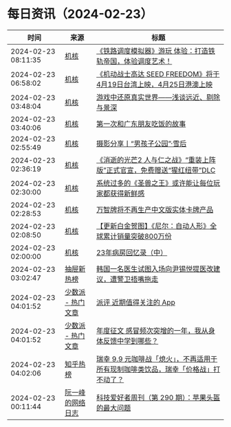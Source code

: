 ﻿# 每日资讯（2024-02-23）

|时间|来源|标题|
|---|---|---|
|2024-02-23 08:11:35|[机核](https://www.gcores.com/rss)|[《铁路调度模拟器》游玩 体验：打造铁轨帝国，体验调度艺术！](https://www.gcores.com/articles/177976)|
|2024-02-23 06:58:02|[机核](https://www.gcores.com/rss)|[《机动战士高达 SEED FREEDOM》将于4月19日台湾上映，4月25日港澳上映](https://www.gcores.com/articles/177973)|
|2024-02-23 03:48:04|[机核](https://www.gcores.com/rss)|[游戏中还原真实世界——浅谈远近、剔除与景深](https://www.gcores.com/articles/177861)|
|2024-02-23 03:40:06|[机核](https://www.gcores.com/rss)|[第一次和广东朋友吃饭的故事](https://www.gcores.com/articles/177958)|
|2024-02-23 02:55:49|[机核](https://www.gcores.com/rss)|[摄影分享丨“男孩子公园”·雪后](https://www.gcores.com/articles/177956)|
|2024-02-23 02:36:19|[机核](https://www.gcores.com/rss)|[《消逝的光芒2 人与仁之战》“重装上阵版”正式官宣，免费赠送“猩红纽带”DLC](https://www.gcores.com/articles/177953)|
|2024-02-23 02:30:00|[机核](https://www.gcores.com/rss)|[系统过多的《圣兽之王》或许能让每位玩家都获得新鲜感](https://www.gcores.com/articles/177909)|
|2024-02-23 02:28:53|[机核](https://www.gcores.com/rss)|[万智牌将不再生产中文版实体卡牌产品](https://www.gcores.com/articles/177955)|
|2024-02-23 02:08:50|[机核](https://www.gcores.com/rss)|[【更新白金贺图】《尼尔：自动人形》全球累计销量突破800万份](https://www.gcores.com/articles/177952)|
|2024-02-23 02:00:00|[机核](https://www.gcores.com/rss)|[23年病房回忆录（中）](https://www.gcores.com/articles/177945)|
|2024-02-23 03:02:47|[抽屉新热榜](http://dig.chouti.com/feed.xml)|[韩国一名医生试图入场向尹锡悦提医改建议，遭警卫捂嘴拖走](https://dig.chouti.com/link/41611140)|
|2024-02-23 04:01:52|[少数派 - 热门文章](https://rss.mifaw.com/articles/5c8bb11a3c41f61efd36683e/5c92450e3882afa09dff5928)|[派评 近期值得关注的 App](https://sspai.com/post/86521)|
|2024-02-23 04:01:52|[少数派 - 热门文章](https://rss.mifaw.com/articles/5c8bb11a3c41f61efd36683e/5c92450e3882afa09dff5928)|[年度征文 感冒频次突增的一年，我从身体反馈中学到哪些？](https://sspai.com/post/86483)|
|2024-02-23 04:02:06|[知乎热榜](https://rss.mifaw.com/articles/5c8bb11a3c41f61efd36683e/5c919d543882afa09dff3fa3)|[瑞幸 9.9 元咖啡战「熄火」，不再适用于所有现制咖啡类饮品，瑞幸「价格战」打不动了？](https://www.zhihu.com/question/645479372)|
|2024-02-23 00:11:44|[阮一峰的网络日志](http://www.ruanyifeng.com/blog/index.xml)|[科技爱好者周刊（第 290 期）：苹果头盔的最大问题](http://www.ruanyifeng.com/blog/2024/02/weekly-issue-290.html)|
